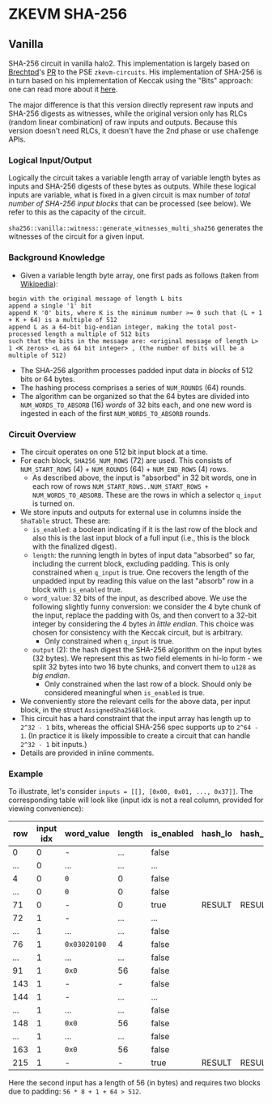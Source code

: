 # ZKEVM SHA-256

## Vanilla

SHA-256 circuit in vanilla halo2. This implementation is largely based on [Brechtpd](https://github.com/Brechtpd)'s [PR](https://github.com/privacy-scaling-explorations/zkevm-circuits/pull/756) to the PSE `zkevm-circuits`. His implementation of SHA-256 is in turn based on his implementation of Keccak using the "Bits" approach: one can read more about it [here](https://hackmd.io/NaTuIvmaQCybaOYgd-DG1Q?view#Bit-implementation).

The major difference is that this version directly represent raw inputs and SHA-256 digests as witnesses, while the original version only has RLCs (random linear combination) of raw inputs and outputs. Because this version doesn't need RLCs, it doesn't have the 2nd phase or use challenge APIs.

### Logical Input/Output

Logically the circuit takes a variable length array of variable length bytes as inputs and SHA-256 digests of these bytes as outputs.
While these logical inputs are variable, what is fixed in a given circuit is max number of _total number of SHA-256 input blocks_ that can be processed (see below). We refer to this as the capacity of the circuit.

`sha256::vanilla::witness::generate_witnesses_multi_sha256` generates the witnesses of the circuit for a given input.

### Background Knowledge

- Given a variable length byte array, one first pads as follows (taken from [Wikipedia](https://en.wikipedia.org/wiki/SHA-2#Pseudocode)):

```
begin with the original message of length L bits
append a single '1' bit
append K '0' bits, where K is the minimum number >= 0 such that (L + 1 + K + 64) is a multiple of 512
append L as a 64-bit big-endian integer, making the total post-processed length a multiple of 512 bits
such that the bits in the message are: <original message of length L> 1 <K zeros> <L as 64 bit integer> , (the number of bits will be a multiple of 512)
```

- The SHA-256 algorithm processes padded input data in _blocks_ of 512 bits or 64 bytes.
- The hashing process comprises a series of `NUM_ROUNDS` (64) rounds.
- The algorithm can be organized so that the 64 bytes are divided into `NUM_WORDS_TO_ABSORB` (16) _words_ of 32 bits each, and one new word is ingested in each of the first `NUM_WORDS_TO_ABSORB` rounds.

### Circuit Overview

- The circuit operates on one 512 bit input block at a time.
- For each block, `SHA256_NUM_ROWS` (72) are used. This consists of `NUM_START_ROWS` (4) + `NUM_ROUNDS` (64) + `NUM_END_ROWS` (4) rows.
  - As described above, the input is "absorbed" in 32 bit words, one in each row of rows `NUM_START_ROWS..NUM_START_ROWS + NUM_WORDS_TO_ABSORB`. These are the rows in which a selector `q_input` is turned on.
- We store inputs and outputs for external use in columns inside the `ShaTable` struct. These are:
  - `is_enabled`: a boolean indicating if it is the last row of the block and also this is the last input block of a full input (i.e., this is the block with the finalized digest).
  - `length`: the running length in bytes of input data "absorbed" so far, including the current block, excluding padding. This is only constrained when `q_input` is true. One recovers the length of the unpadded input by reading this value on the last "absorb" row in a block with `is_enabled` true.
  - `word_value`: 32 bits of the input, as described above. We use the following slightly funny conversion: we consider the 4 byte chunk of the input, replace the padding with 0s, and then convert to a 32-bit integer by considering the 4 bytes _in little endian_. This choice was chosen for consistency with the Keccak circuit, but is arbitrary.
    - Only constrained when `q_input` is true.
  - `output` (2): the hash digest the SHA-256 algorithm on the input bytes (32 bytes). We represent this as two field elements in hi-lo form - we split 32 bytes into two 16 byte chunks, and convert them to `u128` as _big endian_.
    - Only constrained when the last row of a block. Should only be considered meaningful when `is_enabled` is true.
- We conveniently store the relevant cells for the above data, per input block, in the struct `AssignedSha256Block`.
- This circuit has a hard constraint that the input array has length up to `2^32 - 1` bits, whereas the official SHA-256 spec supports up to `2^64 - 1`. (In practice it is likely impossible to create a circuit that can handle `2^32 - 1` bit inputs.)
- Details are provided in inline comments.

### Example

To illustrate, let's consider `inputs = [[], [0x00, 0x01, ..., 0x37]]`. The corresponding table will look like (input idx is not a real column, provided for viewing convenience):

| row | input idx | word_value   | length | is_enabled | hash_lo | hash_hi |
| --- | --------- | ------------ | ------ | ---------- | ------- | ------- |
| 0   | 0         | -            | ...    | false      |         |
| ... | 0         | ...          | ...    | ...        |         |
| 4   | 0         | `0`          | 0      | false      |         |
| ... | 0         | `0`          | 0      | false      |         |
| 71  | 0         | -            | 0      | true       | RESULT  | RESULT  |
| 72  | 1         | -            | ...    | ...        |         |
| ... | 1         | ...          | ...    | false      |         |
| 76  | 1         | `0x03020100` | 4      | false      |         |
| ... | 1         | ...          | ...    | false      |         |
| 91  | 1         | `0x0`        | 56     | false      |         |
| 143 | 1         | -            | -      | false      |         |         |
| 144 | 1         | -            | ...    | ...        |         |
| ... | 1         | ...          | ...    | false      |         |
| 148 | 1         | `0x0`        | 56     | false      |         |
| ... | 1         | ...          | ...    | false      |         |
| 163 | 1         | `0x0`        | 56     | false      |         |
| 215 | 1         | -            | -      | true       | RESULT  | RESULT  |

Here the second input has a length of 56 (in bytes) and requires two blocks due to padding: `56 * 8 + 1 + 64 > 512`.
